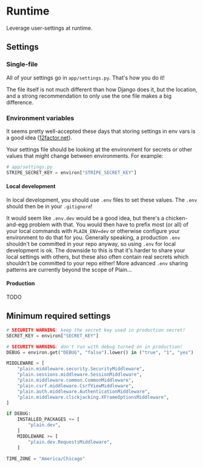 # Runtime

Leverage user-settings at runtime.

## Settings

### Single-file

All of your settings go in `app/settings.py`.
That's how you do it!

The file itself is not much different than how Django does it,
but the location,
and a strong recommendation to only use the one file makes a big difference.

### Environment variables

It seems pretty well-accepted these days that storing settings in env vars is a good idea ([12factor.net](https://12factor.net/config)).

Your settings file should be looking at the environment for secrets or other values that might change between environments. For example:

```python
# app/settings.py
STRIPE_SECRET_KEY = environ["STRIPE_SECRET_KEY"]
```

#### Local development

In local development,
you should use `.env` files to set these values.
The `.env` should then be in your `.gitignore`!

It would seem like `.env.dev` would be a good idea,
but there's a chicken-and-egg problem with that.
You would then have to prefix most (or all) of your local commands with `PLAIN_ENV=dev` or otherwise configure your environment to do that for you.
Generally speaking,
a production `.env` shouldn't be committed in your repo anyway,
so using `.env` for local development is ok.
The downside to this is that it's harder to share your local settings with others,
but these also often contain real secrets which shouldn't be committed to your repo either!
More advanced `.env` sharing patterns are currently beyond the scope of Plain...

#### Production

TODO

## Minimum required settings

```python
# SECURITY WARNING: keep the secret key used in production secret!
SECRET_KEY = environ["SECRET_KEY"]

# SECURITY WARNING: don't run with debug turned on in production!
DEBUG = environ.get("DEBUG", "false").lower() in ("true", "1", "yes")

MIDDLEWARE = [
    "plain.middleware.security.SecurityMiddleware",
    "plain.sessions.middleware.SessionMiddleware",
    "plain.middleware.common.CommonMiddleware",
    "plain.csrf.middleware.CsrfViewMiddleware",
    "plain.auth.middleware.AuthenticationMiddleware",
    "plain.middleware.clickjacking.XFrameOptionsMiddleware",
]

if DEBUG:
    INSTALLED_PACKAGES += [
        "plain.dev",
    ]
    MIDDLEWARE += [
        "plain.dev.RequestsMiddleware",
    ]

TIME_ZONE = "America/Chicago"
```
